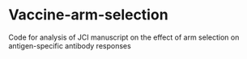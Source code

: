 # Vaccine-arm-selection
Code for analysis of JCI manuscript on the effect of arm selection on antigen-specific antibody responses
